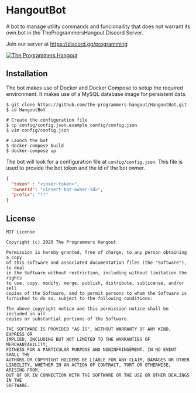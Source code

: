 # HangoutBot

A bot to manage utility commands and funcionaility that does not warrant its own bot in the TheProgrammersHangout Discord Server.

Join our server at https://discord.gg/programming

<a href="https://discord.gg/programming">
<img src="https://img.shields.io/discord/244230771232079873?label=The%20Programmers%20Hangout&logo=discord" alt="The Programmers Hangout">
</a>

## Installation

The bot makes use of Docker and Docker Compose to setup the required environment. It makes use of a MySQL database image for persistent data.

```console
$ git clone https://github.com/the-programmers-hangout/HangoutBot.git
$ cd HangoutBot

# Create the configuration file
$ cp config/config.json.example config/config.json
$ vim config/config.json

# Launch the bot
$ docker-compose build
$ docker-compose up
``` 

The bot will look for a configuration file at `config/config.json`. This file is used to provide the bot token and the id of the bot owner. 

```json
{
  "token" : "<inser-token>",
  "ownerId": "<insert-bot-owner-id>",
  "prefix": "!!"
}
```

## License

```
MIT License

Copyright (c) 2020 The Programmers Hangout

Permission is hereby granted, free of charge, to any person obtaining a copy
of this software and associated documentation files (the "Software"), to deal
in the Software without restriction, including without limitation the rights
to use, copy, modify, merge, publish, distribute, sublicense, and/or sell
copies of the Software, and to permit persons to whom the Software is
furnished to do so, subject to the following conditions:

The above copyright notice and this permission notice shall be included in all
copies or substantial portions of the Software.

THE SOFTWARE IS PROVIDED "AS IS", WITHOUT WARRANTY OF ANY KIND, EXPRESS OR
IMPLIED, INCLUDING BUT NOT LIMITED TO THE WARRANTIES OF MERCHANTABILITY,
FITNESS FOR A PARTICULAR PURPOSE AND NONINFRINGEMENT. IN NO EVENT SHALL THE
AUTHORS OR COPYRIGHT HOLDERS BE LIABLE FOR ANY CLAIM, DAMAGES OR OTHER
LIABILITY, WHETHER IN AN ACTION OF CONTRACT, TORT OR OTHERWISE, ARISING FROM,
OUT OF OR IN CONNECTION WITH THE SOFTWARE OR THE USE OR OTHER DEALINGS IN THE
SOFTWARE.
```
